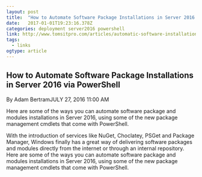```yaml
---
layout: post
title:  "How to Automate Software Package Installations in Server 2016 via PowerShell"
date:   2017-01-01T19:23:16.378Z
categories: deployment server2016 powershell
link: http://www.tomsitpro.com/articles/automatic-software-installations-powershell-server-2016,2-1058.html
tags:
  - links
ogtype: article
---
```


## How to Automate Software Package Installations in Server 2016 via PowerShell
By Adam BertramJULY 27, 2016 11:00 AM

Here are some of the ways you can automate software package and modules installations in Server 2016, using some of the new package management cmdlets that come with PowerShell.


With the introduction of services like NuGet, Choclatey, PSGet and Package Manager, Windows finally has a great way of delivering software packages and modules directly from the internet or through an internal repository. Here are some of the ways you can automate software package and modules installations in Server 2016, using some of the new package management cmdlets that come with PowerShell.
